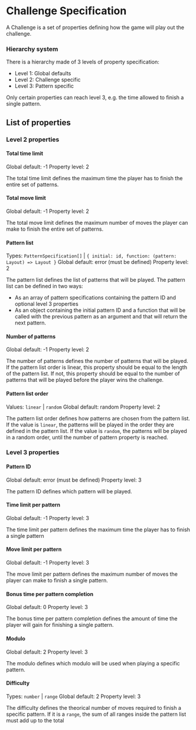 # Challenge Specification
A Challenge is a set of properties defining how the game will play out the challenge.

### Hierarchy system
There is a hierarchy made of 3 levels of property specification:
- Level 1: Global defaults
- Level 2: Challenge specific
- Level 3: Pattern specific

Only certain properties can reach level 3, e.g. the time allowed to finish a single pattern.


## List of properties

### Level 2 properties

#### Total time limit
Global default: -1
Property level: 2

The total time limit defines the maximum time the player has to finish the entire set of patterns.

#### Total move limit
Global default: -1
Property level: 2

The total move limit defines the maximum number of moves the player can make to finish the entire set of patterns.

#### Pattern list
Types: `PatternSpecification[]` | `{ initial: id, function: (pattern: Layout) => Layout }`
Global default: error (must be defined)
Property level: 2

The pattern list defines the list of patterns that will be played. The pattern list can be defined in two ways:
- As an array of pattern specifications containing the pattern ID and optional level 3 properties
- As an object containing the initial pattern ID and a function that will be called with the previous pattern as an argument and that will return the next pattern.

#### Number of patterns
Global default: -1
Property level: 2

The number of patterns defines the number of patterns that will be played. If the pattern list order is linear, this property should be equal to the length of the pattern list. If not, this property should be equal to the number of patterns that will be played before the player wins the challenge.

#### Pattern list order
Values: `linear` | `random`
Global default: random
Property level: 2

The pattern list order defines how patterns are chosen from the pattern list. If the value is `linear`, the patterns will be played in the order they are defined in the pattern list. If the value is `random`, the patterns will be played in a random order, until the number of pattern property is reached.

### Level 3 properties

#### Pattern ID
Global default: error (must be defined)
Property level: 3

The pattern ID defines which pattern will be played.

#### Time limit per pattern
Global default: -1
Property level: 3

The time limit per pattern defines the maximum time the player has to finish a single pattern

#### Move limit per pattern
Global default: -1
Property level: 3

The move limit per pattern defines the maximum number of moves the player can make to finish a single pattern.


#### Bonus time per pattern completion
Global default: 0
Property level: 3

The bonus time per pattern completion defines the amount of time the player will gain for finishing a single pattern.

#### Modulo
Global default: 2
Property level: 3

The modulo defines which modulo will be used when playing a specific pattern.

#### Difficulty
Types: `number` | `range`
Global default: 2
Property level: 3

The difficulty defines the theorical number of moves required to finish a specific pattern. If it is a `range`, the sum of all ranges inside the pattern list must add up to the total 
